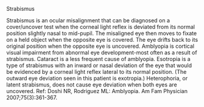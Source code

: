 Strabismus

Strabismus is an ocular misalignment that can be diagnosed on a cover/uncover test when the corneal light reflex is deviated from its normal position slightly nasal to mid-pupil.  The misaligned eye then moves to fixate on a held object when the opposite eye is covered.  The eye drifts back to its original position when the opposite eye is uncovered. Amblyopia is cortical visual impairment from abnormal eye development-most often as a result of strabismus.  Cataract is a less frequent cause of amblyopia.  Esotropia is a type of strabismus with an inward or nasal deviation of the eye that would be evidenced by a corneal light reflex lateral to its normal position.  (The outward eye deviation seen in this patient is exotropia.)  Heterophoria, or latent strabismus, does not cause eye deviation when both eyes are uncovered. Ref: Doshi NR, Rodriguez ML: Amblyopia. Am Fam Physician 2007;75(3):361-367.